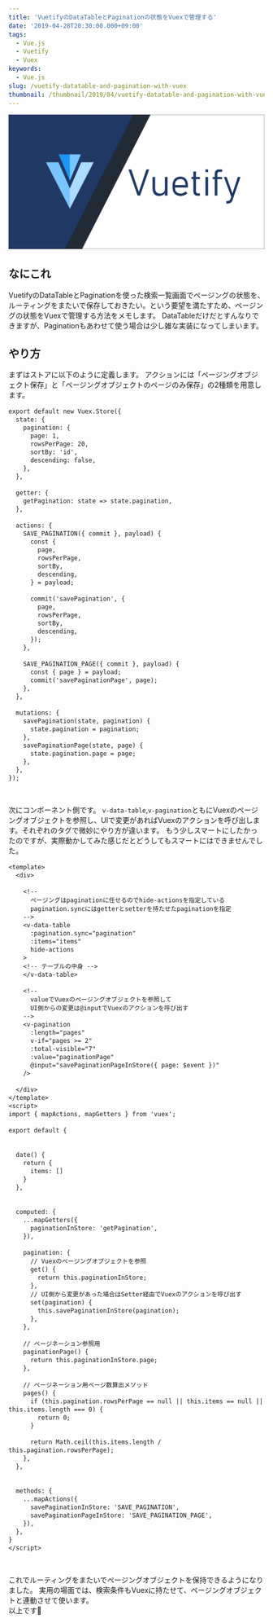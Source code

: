 ```yaml
---
title: 'VuetifyのDataTableとPaginationの状態をVuexで管理する'
date: '2019-04-28T20:30:00.000+09:00'
tags:
  - Vue.js
  - Vuetify
  - Vuex
keywords:
  - Vue.js
slug: /vuetify-datatable-and-pagination-with-vuex
thumbnail: /thumbnail/2019/04/vuetify-datatable-and-pagination-with-vuex.png
---
```


![vuetify-datatable-and-pagination-with-vuex](/thumbnail/2019/04/vuetify-datatable-and-pagination-with-vuex.png)

## なにこれ

VuetifyのDataTableとPaginationを使った検索一覧画面でページングの状態を、ルーティングをまたいで保存しておきたい。という要望を満たすため、ページングの状態をVuexで管理する方法をメモします。
DataTableだけだとすんなりできますが、Paginationもあわせて使う場合は少し雑な実装になってしまいます。

## やり方

まずはストアに以下のように定義します。
アクションには「ページングオブジェクト保存」と「ページングオブジェクトのページのみ保存」の2種類を用意します。

```javascript:title=サンプル実装（Vuex側）
export default new Vuex.Store({
  state: {
    pagination: {
      page: 1,
      rowsPerPage: 20,
      sortBy: 'id',
      descending: false,
    },
  },

  getter: {
    getPagination: state => state.pagination,
  },

  actions: {
    SAVE_PAGINATION({ commit }, payload) {
      const {
        page,
        rowsPerPage,
        sortBy,
        descending,
      } = payload;

      commit('savePagination', {
        page,
        rowsPerPage,
        sortBy,
        descending,
      });
    },

    SAVE_PAGINATION_PAGE({ commit }, payload) {
      const { page } = payload;
      commit('savePaginationPage', page);
    },
  },

  mutations: {
    savePagination(state, pagination) {
      state.pagination = pagination;
    },
    savePaginationPage(state, page) {
      state.pagination.page = page;
    },
  },
});
```
<br/>


次にコンポーネント側です。
`v-data-table`,`v-pagination`ともにVuexのページングオブジェクトを参照し、UIで変更があればVuexのアクションを呼び出します。それぞれのタグで微妙にやり方が違います。
もう少しスマートにしたかったのですが、実際動かしてみた感じだとどうしてもスマートにはできませんでした。

```javascript{9,24-25,48-57,60-63,77-78}:title=サンプル実装（コンポーネント側）
<template>
  <div>

    <!--
      ページングはpaginationに任せるのでhide-actionsを指定している
      pagination.syncにはgetterとsetterを持たせたpaginationを指定
    -->
    <v-data-table
      :pagination.sync="pagination"
      :items="items"
      hide-actions
    >
    <!-- テーブルの中身 -->
    </v-data-table>

    <!--
      valueでVuexのページングオブジェクトを参照して
      UI側からの変更は@inputでVuexのアクションを呼び出す
    -->
    <v-pagination
      :length="pages"
      v-if="pages >= 2"
      :total-visible="7"
      :value="paginationPage"
      @input="savePaginationPageInStore({ page: $event })"
    />

  </div>
</template>
<script>
import { mapActions, mapGetters } from 'vuex';

export default {


  date() {
    return {
      items: []
    }
  },


  computed: {
    ...mapGetters({
      paginationInStore: 'getPagination',
    }),

    pagination: {
      // Vuexのページングオブジェクトを参照
      get() {
        return this.paginationInStore;
      },
      // UI側から変更があった場合はSetter経由でVuexのアクションを呼び出す
      set(pagination) {
        this.savePaginationInStore(pagination);
      },
    },

    // ページネーション参照用
    paginationPage() {
      return this.paginationInStore.page;
    },

    // ページネーション用ページ数算出メソッド
    pages() {
      if (this.pagination.rowsPerPage == null || this.items == null || this.items.length === 0) {
        return 0;
      }

      return Math.ceil(this.items.length / this.pagination.rowsPerPage);
    },
  },


  methods: {
    ...mapActions({
      savePaginationInStore: 'SAVE_PAGINATION',
      savePaginationPageInStore: 'SAVE_PAGINATION_PAGE',
    }),
  },
}
</script>
```
<br/>

これでルーティングをまたいでページングオブジェクトを保持できるようになりました。
実用の場面では、検索条件もVuexに持たせて、ページングオブジェクトと連動させて使います。<br/>
以上です🍅